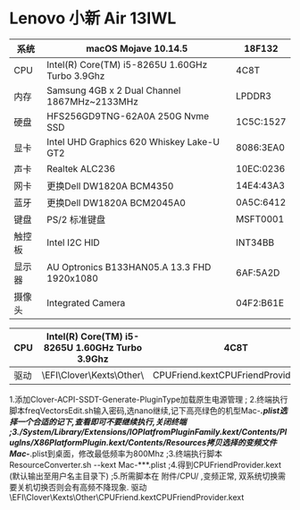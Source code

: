 # Lenovo 小新 Air 13IWL

| 系统   | macOS Mojave 10.14.5                            | 18F132    |
| ------ | ----------------------------------------------- | --------- |
| CPU    | Intel(R) Core(TM) i5-8265U 1.60GHz Turbo 3.9Ghz | 4C8T      |
| 内存   | Samsung 4GB x 2  Dual Channel 1867MHz~2133MHz   | LPDDR3    |
| 硬盘   | HFS256GD9TNG-62A0A 250G Nvme SSD                | 1C5C:1527 |
| 显卡   | Intel UHD Graphics 620 Whiskey Lake-U GT2       | 8086:3EA0 |
| 声卡   | Realtek ALC236                                  | 10EC:0236 |
| 网卡   | 更换Dell DW1820A BCM4350                        | 14E4:43A3 |
| 蓝牙   | 更换Dell DW1820A BCM2045A0                      | 0A5C:6412 |
| 键盘   | PS/2 标准键盘                                   | MSFT0001  |
| 触控板 | Intel I2C HID                                   | INT34BB   |
| 显示器 | AU Optronics B133HAN05.A 13.3 FHD 1920x1080     | 6AF:5A2D  |
| 摄像头 | Integrated Camera                               | 04F2:B61E |

| CPU  | Intel(R) Core(TM) i5-8265U 1.60GHz Turbo 3.9Ghz | 4C8T                                 |
| ---- | ----------------------------------------------- | ------------------------------------ |
| 驱动 | \EFI\Clover\Kexts\Other\                        | CPUFriend.kextCPUFriendProvider.kext |

1.添加Clover-ACPI-SSDT-Generate-PluginType加载原生电源管理 ;   2.终端执行脚本freqVectorsEdit.sh输入密码,选nano继续,记下高亮绿色的机型Mac-***.plist选择一个合适的记下,查看即可不要继续执行,关闭终端 ;3./System/Library/Extensions/IOPlatfromPluginFamily.kext/Contents/Pluglns/X86PlatformPlugin.kext/Contents/Resources拷贝选择的变频文件 Mac-***.plist到桌面，修改最低频率为800Mhz ;3.终端执行脚本ResourceConverter.sh --kext Mac-***.plist ;4.得到CPUFriendProvider.kext (默认输出至用户名主目录下) ;5.所需脚本在 附件/CPU/ ,变频正常, 双系统切换需要关机切换否则会有高频不降现象.  驱动\EFI\Clover\Kexts\Other\CPUFriend.kextCPUFriendProvider.kext
